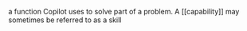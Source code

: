 a function Copilot uses to solve part of a problem. A [[capability]] may sometimes be referred to as a skill